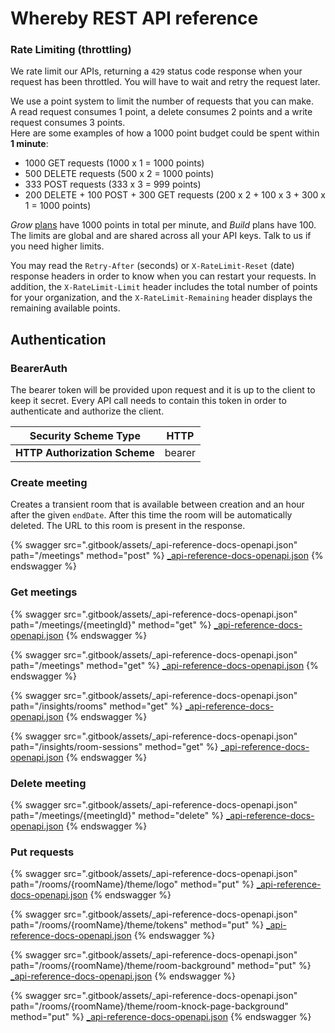 # Whereby REST API reference

### Rate Limiting (throttling)

We rate limit our APIs, returning a `429` status code response when your request has been throttled. You will have to wait and retry the request later.

We use a point system to limit the number of requests that you can make.\
A read request consumes 1 point, a delete consumes 2 points and a write request consumes 3 points.\
Here are some examples of how a 1000 point budget could be spent within **1 minute**:

* 1000 GET requests (1000 x 1 = 1000 points)
* 500 DELETE requests (500 x 2 = 1000 points)
* 333 POST requests (333 x 3 = 999 points)
* 200 DELETE + 100 POST + 300 GET requests (200 x 2 + 100 x 3 + 300 x 1 = 1000 points)

_Grow_ [plans](https://whereby.com/information/embedded/pricing/) have 1000 points in total per minute, and _Build_ plans have 100. The limits are global and are shared across all your API keys. Talk to us if you need higher limits.

You may read the `Retry-After` (seconds) or `X-RateLimit-Reset` (date) response headers in order to know when you can restart your requests. In addition, the `X-RateLimit-Limit` header includes the total number of points for your organization, and the `X-RateLimit-Remaining` header displays the remaining available points.

## Authentication

### BearerAuth

The bearer token will be provided upon request and it is up to the client to keep it secret. Every API call needs to contain this token in order to authenticate and authorize the client.

| **Security Scheme Type**      | HTTP   |
| ----------------------------- | ------ |
| **HTTP Authorization Scheme** | bearer |

### Create meeting

Creates a transient room that is available between creation and an hour after the given `endDate`. After this time the room will be automatically deleted. The URL to this room is present in the response.

{% swagger src=".gitbook/assets/_api-reference-docs-openapi.json" path="/meetings" method="post" %}
[_api-reference-docs-openapi.json](.gitbook/assets/_api-reference-docs-openapi.json)
{% endswagger %}

### Get meetings

{% swagger src=".gitbook/assets/_api-reference-docs-openapi.json" path="/meetings/{meetingId}" method="get" %}
[_api-reference-docs-openapi.json](.gitbook/assets/_api-reference-docs-openapi.json)
{% endswagger %}

{% swagger src=".gitbook/assets/_api-reference-docs-openapi.json" path="/meetings" method="get" %}
[_api-reference-docs-openapi.json](.gitbook/assets/_api-reference-docs-openapi.json)
{% endswagger %}

{% swagger src=".gitbook/assets/_api-reference-docs-openapi.json" path="/insights/rooms" method="get" %}
[_api-reference-docs-openapi.json](.gitbook/assets/_api-reference-docs-openapi.json)
{% endswagger %}

{% swagger src=".gitbook/assets/_api-reference-docs-openapi.json" path="/insights/room-sessions" method="get" %}
[_api-reference-docs-openapi.json](.gitbook/assets/_api-reference-docs-openapi.json)
{% endswagger %}

### Delete meeting

{% swagger src=".gitbook/assets/_api-reference-docs-openapi.json" path="/meetings/{meetingId}" method="delete" %}
[_api-reference-docs-openapi.json](.gitbook/assets/_api-reference-docs-openapi.json)
{% endswagger %}

### Put requests

{% swagger src=".gitbook/assets/_api-reference-docs-openapi.json" path="/rooms/{roomName}/theme/logo" method="put" %}
[_api-reference-docs-openapi.json](.gitbook/assets/_api-reference-docs-openapi.json)
{% endswagger %}

{% swagger src=".gitbook/assets/_api-reference-docs-openapi.json" path="/rooms/{roomName}/theme/tokens" method="put" %}
[_api-reference-docs-openapi.json](.gitbook/assets/_api-reference-docs-openapi.json)
{% endswagger %}

{% swagger src=".gitbook/assets/_api-reference-docs-openapi.json" path="/rooms/{roomName}/theme/room-background" method="put" %}
[_api-reference-docs-openapi.json](.gitbook/assets/_api-reference-docs-openapi.json)
{% endswagger %}

{% swagger src=".gitbook/assets/_api-reference-docs-openapi.json" path="/rooms/{roomName}/theme/room-knock-page-background" method="put" %}
[_api-reference-docs-openapi.json](.gitbook/assets/_api-reference-docs-openapi.json)
{% endswagger %}
